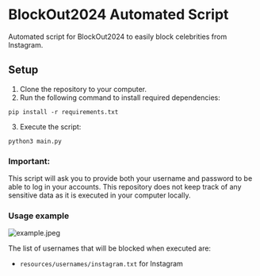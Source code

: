 # BlockOut2024 Automated Script

Automated script for BlockOut2024 to easily block celebrities from Instagram.


## Setup

1. Clone the repository to your computer.
2. Run the following command to install required dependencies:

```shell
pip install -r requirements.txt
```

3. Execute the script:
```shell 
python3 main.py
```


### **Important**:
This script will ask you to provide both your username and password to be able to log in your accounts. 
This repository does not keep track of any sensitive data as it is executed in your computer locally. 


### Usage example

![example.jpeg](resources/example.jpeg)

The list of usernames that will be blocked when executed are:

- `resources/usernames/instagram.txt` for Instagram
